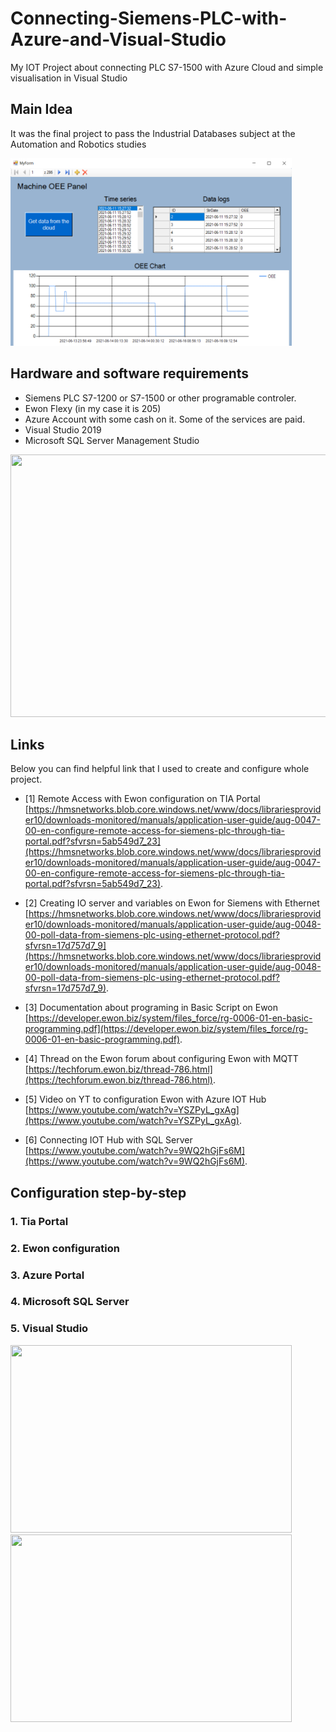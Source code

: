 # Connecting-Siemens-PLC-with-Azure-and-Visual-Studio
My IOT Project about connecting PLC S7-1500 with Azure Cloud and simple visualisation in Visual Studio

## Main Idea
It was the final project to pass the Industrial Databases subject at the Automation and Robotics studies 

<img src="assets/Visual-final.PNG" width="450" height="300">


## Hardware and software requirements

- Siemens PLC S7-1200 or S7-1500 or other programable controler. 
- Ewon Flexy (in my case it is 205) 
- Azure Account with some cash on it. Some of the services are paid. 
- Visual Studio 2019
- Microsoft SQL Server Management Studio

<img src="assets/architecture.png" width="600" height="420">

## Links
Below you can find helpful link that I used to create and configure whole project. 

- [1] Remote Access with Ewon configuration on TIA Portal 
[https://hmsnetworks.blob.core.windows.net/www/docs/librariesprovider10/downloads-monitored/manuals/application-user-guide/aug-0047-00-en-configure-remote-access-for-siemens-plc-through-tia-portal.pdf?sfvrsn=5ab549d7_23](https://hmsnetworks.blob.core.windows.net/www/docs/librariesprovider10/downloads-monitored/manuals/application-user-guide/aug-0047-00-en-configure-remote-access-for-siemens-plc-through-tia-portal.pdf?sfvrsn=5ab549d7_23).

- [2] Creating IO server and variables on Ewon for Siemens with Ethernet
[https://hmsnetworks.blob.core.windows.net/www/docs/librariesprovider10/downloads-monitored/manuals/application-user-guide/aug-0048-00-poll-data-from-siemens-plc-using-ethernet-protocol.pdf?sfvrsn=17d757d7_9](https://hmsnetworks.blob.core.windows.net/www/docs/librariesprovider10/downloads-monitored/manuals/application-user-guide/aug-0048-00-poll-data-from-siemens-plc-using-ethernet-protocol.pdf?sfvrsn=17d757d7_9).

- [3] Documentation about programing in Basic Script on Ewon
[https://developer.ewon.biz/system/files_force/rg-0006-01-en-basic-programming.pdf](https://developer.ewon.biz/system/files_force/rg-0006-01-en-basic-programming.pdf).

- [4] Thread on the Ewon forum about configuring Ewon with MQTT 
 [https://techforum.ewon.biz/thread-786.html](https://techforum.ewon.biz/thread-786.html).

- [5] Video on YT to configuration Ewon with Azure IOT Hub
[https://www.youtube.com/watch?v=YSZPyL_gxAg](https://www.youtube.com/watch?v=YSZPyL_gxAg).

- [6] Connecting IOT Hub with SQL Server
[https://www.youtube.com/watch?v=9WQ2hGjFs6M](https://www.youtube.com/watch?v=9WQ2hGjFs6M).

## Configuration step-by-step

### 1. Tia Portal

### 2. Ewon configuration

### 3. Azure Portal

### 4. Microsoft SQL Server

### 5. Visual Studio


<img src="assets/HalfCheetah.gif" width="450" height="300">

<img src="assets/Hooper.gif" width="450" height="300">
